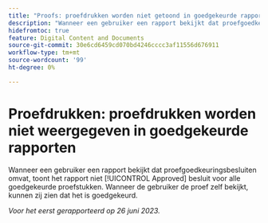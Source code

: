 ```yaml
---
title: "Proofs: proefdrukken worden niet getoond in goedgekeurde rapporten"
description: "Wanneer een gebruiker een rapport bekijkt dat proefgoedkeuringsbesluiten omvat, toont het rapport niet de Goedgekeurde beslissing voor alle goedgekeurde proefdrukken. Wanneer de gebruiker de proef zelf bekijkt, kunnen zij zien dat het is goedgekeurd."
hidefromtoc: true
feature: Digital Content and Documents
source-git-commit: 30e6cd6459cd070bd4246cccc3af11556d676911
workflow-type: tm+mt
source-wordcount: '99'
ht-degree: 0%

---
```



# Proefdrukken: proefdrukken worden niet weergegeven in goedgekeurde rapporten

Wanneer een gebruiker een rapport bekijkt dat proefgoedkeuringsbesluiten omvat, toont het rapport niet [!UICONTROL Approved] besluit voor alle goedgekeurde proefstukken. Wanneer de gebruiker de proef zelf bekijkt, kunnen zij zien dat het is goedgekeurd.

_Voor het eerst gerapporteerd op 26 juni 2023._
